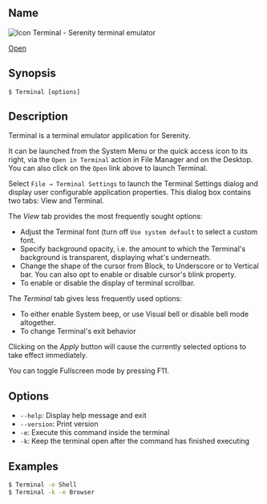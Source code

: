 ## Name

![Icon](file:///res/icons/16x16/app-terminal.png) Terminal - Serenity terminal emulator

[Open](file:///bin/Terminal)

## Synopsis

```**sh
$ Terminal [options]
```

## Description

Terminal is a terminal emulator application for Serenity.

It can be launched from the System Menu or the quick access icon to its right, via the `Open in Terminal` action in File Manager and on the Desktop. You can also click on the `Open` link above to launch Terminal.

Select `File → Terminal Settings` to launch the Terminal Settings dialog and display user configurable application properties. This dialog box contains two tabs: View and Terminal.

The *View* tab provides the most frequently sought options:
* Adjust the Terminal font (turn off `Use system default` to select a custom font.
* Specify background opacity, i.e. the amount to which the Terminal's background is transparent, displaying what's underneath.
* Change the shape of the cursor from Block, to Underscore or to Vertical bar. You can also opt to enable or disable cursor's blink property.
* To enable or disable the display of terminal scrollbar.

The *Terminal* tab gives less frequently used options:
* To either enable System beep, or use Visual bell or disable bell mode altogether.
* To change Terminal's exit behavior

Clicking on the *Apply* button will cause the currently selected options to take effect immediately.

You can toggle Fullscreen mode by pressing F11.

## Options

* `--help`: Display help message and exit
* `--version`: Print version
* `-e`: Execute this command inside the terminal
* `-k`: Keep the terminal open after the command has finished executing

## Examples

```sh
$ Terminal -e Shell
$ Terminal -k -e Browser
```
